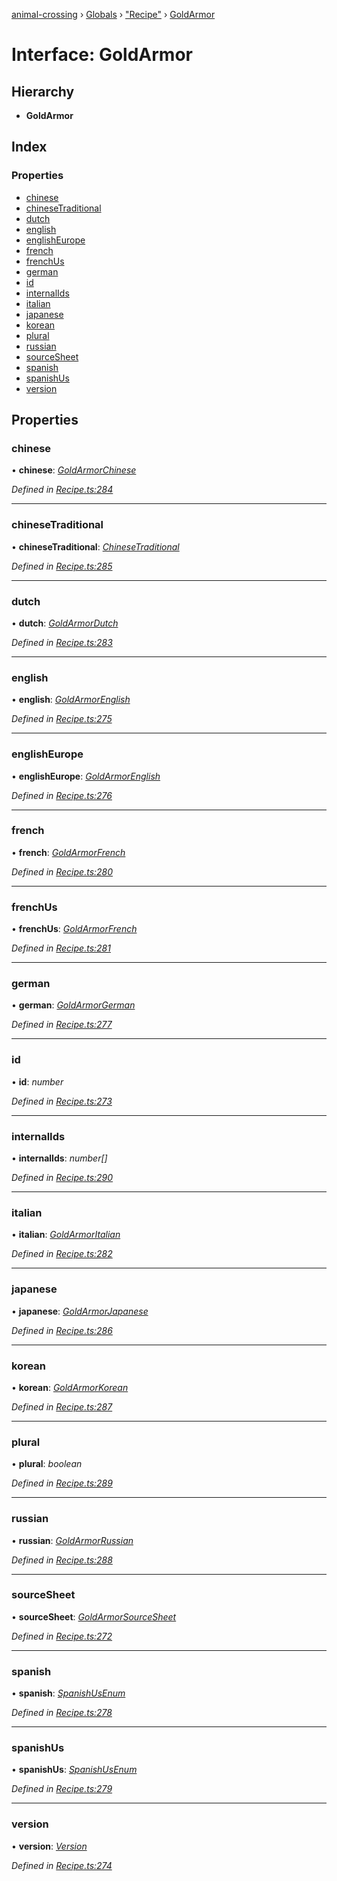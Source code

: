 [animal-crossing](../README.md) › [Globals](../globals.md) › ["Recipe"](../modules/_recipe_.md) › [GoldArmor](_recipe_.goldarmor.md)

# Interface: GoldArmor

## Hierarchy

* **GoldArmor**

## Index

### Properties

* [chinese](_recipe_.goldarmor.md#chinese)
* [chineseTraditional](_recipe_.goldarmor.md#chinesetraditional)
* [dutch](_recipe_.goldarmor.md#dutch)
* [english](_recipe_.goldarmor.md#english)
* [englishEurope](_recipe_.goldarmor.md#englisheurope)
* [french](_recipe_.goldarmor.md#french)
* [frenchUs](_recipe_.goldarmor.md#frenchus)
* [german](_recipe_.goldarmor.md#german)
* [id](_recipe_.goldarmor.md#id)
* [internalIds](_recipe_.goldarmor.md#internalids)
* [italian](_recipe_.goldarmor.md#italian)
* [japanese](_recipe_.goldarmor.md#japanese)
* [korean](_recipe_.goldarmor.md#korean)
* [plural](_recipe_.goldarmor.md#plural)
* [russian](_recipe_.goldarmor.md#russian)
* [sourceSheet](_recipe_.goldarmor.md#sourcesheet)
* [spanish](_recipe_.goldarmor.md#spanish)
* [spanishUs](_recipe_.goldarmor.md#spanishus)
* [version](_recipe_.goldarmor.md#version)

## Properties

###  chinese

• **chinese**: *[GoldArmorChinese](../enums/_recipe_.goldarmorchinese.md)*

*Defined in [Recipe.ts:284](https://github.com/Norviah/animal-crossing/blob/ac736df/module/types/Recipe.ts#L284)*

___

###  chineseTraditional

• **chineseTraditional**: *[ChineseTraditional](../enums/_recipe_.chinesetraditional.md)*

*Defined in [Recipe.ts:285](https://github.com/Norviah/animal-crossing/blob/ac736df/module/types/Recipe.ts#L285)*

___

###  dutch

• **dutch**: *[GoldArmorDutch](../enums/_recipe_.goldarmordutch.md)*

*Defined in [Recipe.ts:283](https://github.com/Norviah/animal-crossing/blob/ac736df/module/types/Recipe.ts#L283)*

___

###  english

• **english**: *[GoldArmorEnglish](../enums/_recipe_.goldarmorenglish.md)*

*Defined in [Recipe.ts:275](https://github.com/Norviah/animal-crossing/blob/ac736df/module/types/Recipe.ts#L275)*

___

###  englishEurope

• **englishEurope**: *[GoldArmorEnglish](../enums/_recipe_.goldarmorenglish.md)*

*Defined in [Recipe.ts:276](https://github.com/Norviah/animal-crossing/blob/ac736df/module/types/Recipe.ts#L276)*

___

###  french

• **french**: *[GoldArmorFrench](../enums/_recipe_.goldarmorfrench.md)*

*Defined in [Recipe.ts:280](https://github.com/Norviah/animal-crossing/blob/ac736df/module/types/Recipe.ts#L280)*

___

###  frenchUs

• **frenchUs**: *[GoldArmorFrench](../enums/_recipe_.goldarmorfrench.md)*

*Defined in [Recipe.ts:281](https://github.com/Norviah/animal-crossing/blob/ac736df/module/types/Recipe.ts#L281)*

___

###  german

• **german**: *[GoldArmorGerman](../enums/_recipe_.goldarmorgerman.md)*

*Defined in [Recipe.ts:277](https://github.com/Norviah/animal-crossing/blob/ac736df/module/types/Recipe.ts#L277)*

___

###  id

• **id**: *number*

*Defined in [Recipe.ts:273](https://github.com/Norviah/animal-crossing/blob/ac736df/module/types/Recipe.ts#L273)*

___

###  internalIds

• **internalIds**: *number[]*

*Defined in [Recipe.ts:290](https://github.com/Norviah/animal-crossing/blob/ac736df/module/types/Recipe.ts#L290)*

___

###  italian

• **italian**: *[GoldArmorItalian](../enums/_recipe_.goldarmoritalian.md)*

*Defined in [Recipe.ts:282](https://github.com/Norviah/animal-crossing/blob/ac736df/module/types/Recipe.ts#L282)*

___

###  japanese

• **japanese**: *[GoldArmorJapanese](../enums/_recipe_.goldarmorjapanese.md)*

*Defined in [Recipe.ts:286](https://github.com/Norviah/animal-crossing/blob/ac736df/module/types/Recipe.ts#L286)*

___

###  korean

• **korean**: *[GoldArmorKorean](../enums/_recipe_.goldarmorkorean.md)*

*Defined in [Recipe.ts:287](https://github.com/Norviah/animal-crossing/blob/ac736df/module/types/Recipe.ts#L287)*

___

###  plural

• **plural**: *boolean*

*Defined in [Recipe.ts:289](https://github.com/Norviah/animal-crossing/blob/ac736df/module/types/Recipe.ts#L289)*

___

###  russian

• **russian**: *[GoldArmorRussian](../enums/_recipe_.goldarmorrussian.md)*

*Defined in [Recipe.ts:288](https://github.com/Norviah/animal-crossing/blob/ac736df/module/types/Recipe.ts#L288)*

___

###  sourceSheet

• **sourceSheet**: *[GoldArmorSourceSheet](../enums/_recipe_.goldarmorsourcesheet.md)*

*Defined in [Recipe.ts:272](https://github.com/Norviah/animal-crossing/blob/ac736df/module/types/Recipe.ts#L272)*

___

###  spanish

• **spanish**: *[SpanishUsEnum](../enums/_recipe_.spanishusenum.md)*

*Defined in [Recipe.ts:278](https://github.com/Norviah/animal-crossing/blob/ac736df/module/types/Recipe.ts#L278)*

___

###  spanishUs

• **spanishUs**: *[SpanishUsEnum](../enums/_recipe_.spanishusenum.md)*

*Defined in [Recipe.ts:279](https://github.com/Norviah/animal-crossing/blob/ac736df/module/types/Recipe.ts#L279)*

___

###  version

• **version**: *[Version](../enums/_recipe_.version.md)*

*Defined in [Recipe.ts:274](https://github.com/Norviah/animal-crossing/blob/ac736df/module/types/Recipe.ts#L274)*
